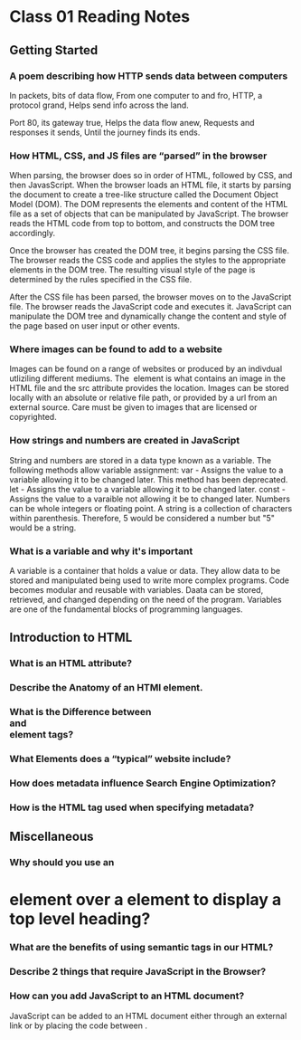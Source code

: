 # Class 01 Reading Notes

## Getting Started

### A poem describing how HTTP sends data between computers
In packets, bits of data flow,
From one computer to and fro,
HTTP, a protocol grand,
Helps send info across the land.

Port 80, its gateway true,
Helps the data flow anew,
Requests and responses it sends,
Until the journey finds its ends.

### How HTML, CSS, and JS files are “parsed” in the browser
When parsing, the browser does so in order of HTML, followed by CSS, and then JavasScript.
 When the browser loads an HTML file, it starts by parsing the document to create a tree-like structure called the Document Object Model (DOM). The DOM represents the elements and content of the HTML file as a set of objects that can be manipulated by JavaScript. The browser reads the HTML code from top to bottom, and constructs the DOM tree accordingly.

Once the browser has created the DOM tree, it begins parsing the CSS file. The browser reads the CSS code and applies the styles to the appropriate elements in the DOM tree. The resulting visual style of the page is determined by the rules specified in the CSS file.

After the CSS file has been parsed, the browser moves on to the JavaScript file. The browser reads the JavaScript code and executes it. JavaScript can manipulate the DOM tree and dynamically change the content and style of the page based on user input or other events.

### Where images can be found to add to a website
Images can be found on a range of websites or produced by an indivdual utliziling different mediums. The <img> element is what contains an image in the HTML file and the src attribute provides the location. Images can be stored locally with an absolute or relative file path, or provided by a url from an external source. Care must be given to images that are licensed or copyrighted. 

### How strings and numbers are created in JavaScript
String and numbers are stored in a data type known as a variable. The following methods allow variable assignment:
var - Assigns the value to a variable allowing it to be changed later. This method has been deprecated.
let -  Assigns the value to a variable allowing it to be changed later.
const - Assigns the value to a varaible not allowing it be to changed later.
Numbers can be whole integers or floating point. A string is a collection of characters within parenthesis. Therefore, 5 would be considered a number but "5" would be a string. 

### What is a variable and why it's important
A variable is a container that holds a value or data. They allow data to be stored and manipulated being used to write more complex programs. Code becomes modular and reusable with variables. Daata can be stored, retrieved, and changed depending on the need of the program. Variables are one of the fundamental blocks of programming languages. 

## Introduction to HTML

### What is an HTML attribute?

### Describe the Anatomy of an HTMl element.

### What is the Difference between <article> and <section> element tags?

### What Elements does a “typical” website include?

### How does metadata influence Search Engine Optimization?

### How is the <meta> HTML tag used when specifying metadata?

## Miscellaneous 

### Why should you use an <h1> element over a <span> element to display a top level heading?

### What are the benefits of using semantic tags in our HTML?

### Describe 2 things that require JavaScript in the Browser?

### How can you add JavaScript to an HTML document?
JavaScript can be added to an HTML document either through an external link or by placing the code between <script></script>.